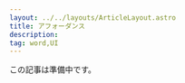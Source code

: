 ```yaml
---
layout: ../../layouts/ArticleLayout.astro
title: アフォーダンス
description:
tag: word,UI
---
```


この記事は準備中です。